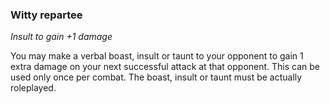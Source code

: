 
### Witty repartee

_Insult to gain +1 damage_

You may make a verbal boast, insult or taunt to your opponent to gain 1 extra damage on your next successful attack at that opponent. This can be used only once per combat. The boast, insult or taunt must be actually roleplayed.
